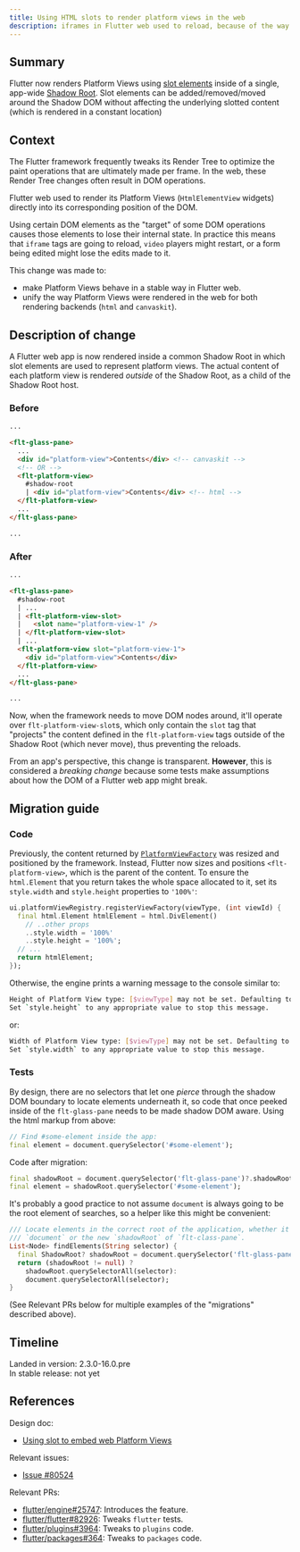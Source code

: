 ```yaml
---
title: Using HTML slots to render platform views in the web
description: iframes in Flutter web used to reload, because of the way some DOM operations were made. A change in the way Flutter web apps render Platform Views makes them much more stable (preventing iframe reloads, and other problems with video tags or forms potentially losing their state).
---
```


## Summary

Flutter now renders Platform Views using [slot elements][] inside of a single,
app-wide [Shadow Root][]. Slot elements can be added/removed/moved around the
Shadow DOM without affecting the underlying slotted content (which is rendered
in a constant location)

## Context

The Flutter framework frequently tweaks its Render Tree to optimize the paint
operations that are ultimately made per frame. In the web, these Render Tree
changes often result in DOM operations.

Flutter web used to render its Platform Views (`HtmlElementView` widgets)
directly into its corresponding position of the DOM.

Using certain DOM elements as the "target" of some DOM operations causes those
elements to lose their internal state. In practice this means that `iframe` tags
are going to reload, `video` players might restart, or a form being edited might
lose the edits made to it.

This change was made to:

* make Platform Views behave in a stable way in Flutter web.
* unify the way Platform Views were rendered in the web for both rendering
backends (`html` and `canvaskit`).

## Description of change

A Flutter web app is now rendered inside a common Shadow Root in which slot
elements are used to represent platform views. The actual content of each
platform view is rendered *outside* of the Shadow Root, as a child of the Shadow
Root host.

### Before

<!-- skip -->
```html
...

<flt-glass-pane>
  ...
  <div id="platform-view">Contents</div> <!-- canvaskit -->
  <!-- OR -->
  <flt-platform-view>
    #shadow-root
    | <div id="platform-view">Contents</div> <!-- html -->
  </flt-platform-view>
  ...
</flt-glass-pane>

...
```

### After

<!-- skip -->
```html
...

<flt-glass-pane>
  #shadow-root
  | ...
  | <flt-platform-view-slot>
  |   <slot name="platform-view-1" />
  | </flt-platform-view-slot>
  | ...
  <flt-platform-view slot="platform-view-1">
    <div id="platform-view">Contents</div>
  </flt-platform-view>
  ...
</flt-glass-pane>

...
```

Now, when the framework needs to move DOM nodes around, it'll operate over
`flt-platform-view-slot`s, which only contain the `slot` tag that "projects" the
content defined in the `flt-platform-view` tags outside of the Shadow Root
(which never move), thus preventing the reloads.

From an app's perspective, this change is transparent. **However**, this is
considered a _breaking change_ because some tests make assumptions
about how the DOM of a Flutter web app might break.

## Migration guide

### Code

Previously, the content returned by [`PlatformViewFactory`][] was resized and
positioned by the framework. Instead, Flutter now sizes and positions
`<flt-platform-view>`, which is the parent of the content.
To ensure the `html.Element` that you return takes the whole space
allocated to it, set its `style.width` and `style.height` properties to `'100%'`:

[`PlatformViewFactory`]: {{site.api}}/javadoc/index.html?io/flutter/plugin/platform/PlatformView.html

<!-- skip -->
```dart
ui.platformViewRegistry.registerViewFactory(viewType, (int viewId) {
  final html.Element htmlElement = html.DivElement()
    // ..other props
    ..style.width = '100%'
    ..style.height = '100%';
  // ...
  return htmlElement;
});
```

Otherwise, the engine prints a warning message to the console similar to:

<!-- skip -->
```bash
Height of Platform View type: [$viewType] may not be set. Defaulting to `height: 100%`.
Set `style.height` to any appropriate value to stop this message.
```

or:

<!-- skip -->
```bash
Width of Platform View type: [$viewType] may not be set. Defaulting to `width: 100%`.
Set `style.width` to any appropriate value to stop this message.
```

### Tests

By design, there are no selectors that let one _pierce_ through the shadow
DOM boundary to locate elements underneath it, so code that once peeked inside
of the `flt-glass-pane` needs to be made shadow DOM aware. Using the html
markup from above:

<!-- skip -->
```dart
// Find #some-element inside the app:
final element = document.querySelector('#some-element');
```

Code after migration:

<!-- skip -->
```dart
final shadowRoot = document.querySelector('flt-glass-pane')?.shadowRoot!;
final element = shadowRoot.querySelector('#some-element');
```

It's probably a good practice to not assume `document` is always going to be the
root element of searches, so a helper like this might be convenient:

<!-- skip -->
```dart
/// Locate elements in the correct root of the application, whether it is
/// `document` or the new `shadowRoot` of `flt-class-pane`.
List<Node> findElements(String selector) {
  final ShadowRoot? shadowRoot = document.querySelector('flt-glass-pane')?.shadowRoot;
  return (shadowRoot != null) ?
    shadowRoot.querySelectorAll(selector):
    document.querySelectorAll(selector);
}
```

(See Relevant PRs below for multiple examples of the "migrations" described
above).

## Timeline

Landed in version: 2.3.0-16.0.pre<br>
In stable release: not yet

## References

Design doc:

* [Using slot to embed web Platform Views][design doc]

Relevant issues:

* [Issue #80524][issue-80524]

Relevant PRs:

* [flutter/engine#25747][pull-25747]: Introduces the feature.
* [flutter/flutter#82926][pull-82926]: Tweaks `flutter` tests.
* [flutter/plugins#3964][pull-3964]: Tweaks to `plugins` code.
* [flutter/packages#364][pull-364]: Tweaks to `packages` code.

[design doc]: https://flutter.dev/go/web-slot-content
[issue-80524]: {{site.github}}/flutter/flutter/issues/80524
[pull-25747]: {{site.github}}/flutter/engine/pull/25747
[pull-364]: {{site.github}}/flutter/packages/pull/364
[pull-3964]: {{site.github}}/flutter/plugins/pull/3964
[pull-82926]: {{site.github}}/flutter/flutter/pull/82926
[Shadow Root]: https://developer.mozilla.org/en-US/docs/Web/API/ShadowRoot
[slot elements]: https://developer.mozilla.org/en-US/docs/Web/HTML/Element/slot
